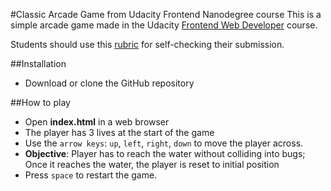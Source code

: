 #Classic Arcade Game from Udacity Frontend Nanodegree course
This is a simple arcade game made in the Udacity [Frontend Web Developer](https://www.udacity.com/course/front-end-web-developer-nanodegree--nd001) course.

Students should use this [rubric](https://www.udacity.com/course/viewer/#!/c-nd001/l-2696458597/m-2687128535) for self-checking their submission.


##Installation
- Download or clone the GitHub repository

##How to play
- Open **index.html** in a web browser
- The player has 3 lives at the start of the game
- Use the `arrow keys`: `up`, `left`, `right`, `down` to move the player across.
- **Objective**: Player has to reach the water without colliding into bugs; Once it reaches the water, the player is reset to initial position
- Press `space` to restart the game.
